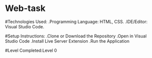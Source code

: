 # Web-task

#Technologies Used: .Programming Language: HTML, CSS. .IDE/Editor: Visual Studio Code. 

#Setup Instructions: .Clone or Download the Repository .Open in Visual Studio Code .Install Live Server Extension .Run the Application

#Level Completed:Level 0
